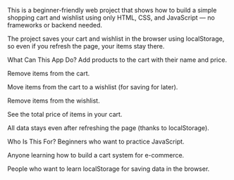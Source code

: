 This is a beginner-friendly web project that shows how to build a simple shopping cart and wishlist using only HTML, CSS, and JavaScript — no frameworks or backend needed.

The project saves your cart and wishlist in the browser using localStorage, so even if you refresh the page, your items stay there.

What Can This App Do?
Add products to the cart with their name and price.

Remove items from the cart.

Move items from the cart to a wishlist (for saving for later).

Remove items from the wishlist.

See the total price of items in your cart.

All data stays even after refreshing the page (thanks to localStorage).

Who Is This For?
Beginners who want to practice JavaScript.

Anyone learning how to build a cart system for e-commerce.

People who want to learn localStorage for saving data in the browser.
